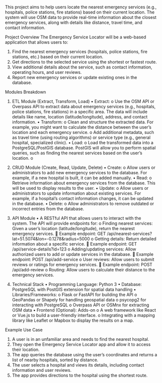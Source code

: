 This project aims to help users locate the nearest emergency services (e.g., hospitals, police stations, fire stations) based on their current location. The system will use OSM data to provide real-time information about the closest emergency services, along with details like distance, travel time, and contact information.

Project Overview
The Emergency Service Locator will be a web-based application that allows users to:
1.	Find the nearest emergency services (hospitals, police stations, fire stations, etc.) based on their current location.
2.	Get directions to the selected service using the shortest or fastest route.
3.	View additional details about the service, such as contact information, operating hours, and user reviews.
4.	Report new emergency services or update existing ones in the database.

Modules Breakdown
1. ETL Module (Extract, Transform, Load)
•	Extract:
o	Use the OSM API or Overpass API to extract data about emergency services (e.g., hospitals, police stations, fire stations) in a specific area. The data will include details like name, location (latitude/longitude), address, and contact information.
•	Transform:
o	Clean and structure the extracted data. For example, you might want to calculate the distance between the user’s location and each emergency service.
o	Add additional metadata, such as travel time (using routing algorithms) or service type (e.g., general hospital, specialized clinic).
•	Load:
o	Load the transformed data into a PostgreSQL/PostGIS database. PostGIS will allow you to perform spatial queries, such as finding the nearest services based on the user’s location.
o	
2. CRUD Module (Create, Read, Update, Delete)
•	Create:
o	Allow users or administrators to add new emergency services to the database. For example, if a new hospital is built, it can be added manually.
•	Read:
o	Retrieve information about emergency services from the database. This will be used to display results to the user.
•	Update:
o	Allow users or administrators to update information about existing services. For example, if a hospital’s contact information changes, it can be updated in the database.
•	Delete:
o	Allow administrators to remove outdated or incorrect entries from the database.
3. API Module
•	A RESTful API that allows users to interact with the system. The API will provide endpoints for:
o	Finding nearest services: Given a user’s location (latitude/longitude), return the nearest emergency services.
	Example endpoint: GET /api/nearest-services?lat=51.5074&lon=-0.1278&radius=5000
o	Getting details: Return detailed information about a specific service.
	Example endpoint: GET /api/service-details?id=123
o	Adding/updating services: Allow authorized users to add or update services in the database.
	Example endpoint: POST /api/add-service
o	User reviews: Allow users to submit reviews or ratings for emergency services.
	Example endpoint: POST /api/add-review
o	Routing: Allow users to calculate their distance to the emergency services.

4. Technical Stack
•	Programming Language: Python 3
•	Database: PostgreSQL with PostGIS extension for spatial data handling
•	Libraries/Frameworks:
o	Flask or FastAPI for building the API
o	GeoPandas or Shapely for handling geospatial data
o	psycopg2 for interacting with PostgreSQL
o	Overpass API or OSMnx for extracting OSM data
•	Frontend (Optional): Adds-on
o	A web framework like React or Vue.js to build a user-friendly interface.
o	Integrating with a mapping library like Leaflet or Mapbox to display the results on a map.

Example Use Case
1.	A user is in an unfamiliar area and needs to find the nearest hospital.
2.	They open the Emergency Service Locator app and allow it to access their location.
3.	The app queries the database using the user’s coordinates and returns a list of nearby hospitals, sorted by distance.
4.	The user selects a hospital and views its details, including contact information and user reviews.
5.	The app provides directions to the hospital using the shortest route.



